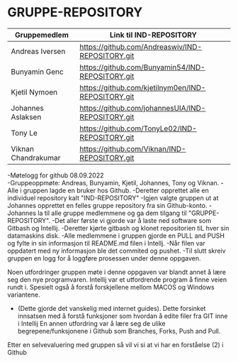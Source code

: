 # GRUPPE-REPOSITORY
| Gruppemedlem        | Link til IND-REPOSITORY                            |
|---------------------|----------------------------------------------------|
| Andreas Iversen     | https://github.com/Andreaswiv/IND-REPOSITORY.git   |
| Bunyamin Genc       | https://github.com/Bunyamin54/IND-REPOSITORY.git   |
| Kjetil Nymoen       | https://github.com/kjetilnym0en/IND-REPOSITORY.git |
| Johannes Aslaksen   | https://github.com/johannesUIA/IND-REPOSITORY.git  |
| Tony Le             | https://github.com/TonyLe02/IND-REPOSITORY.git     |
| Viknan Chandrakumar | https://github.com/Viknan/IND-REPOSITORY.git       |


-Møtelogg for github 08.09.2022
<br> -Gruppeoppmøte: Andreas, Bunyamin, Kjetil, Johannes, Tony og Viknan.
-Alle i gruppen lagde en bruker hos Github.
-Deretter opprettet alle en individuel repository kalt "IND-REPOSITORY"
-Igjen valgte gruppen ut at Johannes opprettet en felles gruppe repository fra sin Github-konto.
-Johannes la til alle gruppe medlemmene og ga dem tilgang til "GRUPPE-REPOSITORY".
-Det aller første vi gjorde var å laste ned software som Gitbash og Intellij.
-Deretter kjørte gitbash og klonet repositorien tiL hver sin datamaskins disk.
-Alle medlemmene i gruppen gjorde en PULL and PUSH og fylte in sin informasjon til README.md filen i Intellj.
-Når filen var oppdatert med ny informasjon ble det commited og pushet.
-Til slutt skreiv gruppen en logg for å loggføre prosessen under denne oppgaven.

Noen utfordringer gruppen møte i denne oppgaven var blandt annet å lære seg den nye programvaren. 
Intellij var et utfordrende program å finne veien rundt i.
Spesielt også å forstå forskjellene mellom MACOS og Windows variantene. 
- (Dette gjorde det vanskelig med internet guides).
Dette forsinket innsatsen med å forstå funksjoner som hvordan å edite filer fra GIT inne i Intellij
En annen utfordring var å lære seg de ulike begrepene/funksjonene i Github som Branches, Forks, Push and Pull.

Etter en selvevaluering med gruppen så vil vi si at vi har en forståelse (2) i Github
